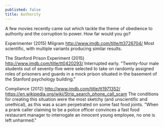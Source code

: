 ```yaml
---
published: false
title: Authority
---
```



A few movies recently came out which tackle the theme of obedience to authority and the corruption to power. 
How far would you go?

Experimenter (2015)
Milgram
http://www.imdb.com/title/tt3726704/
Most scientific, with multiple variants producing similar results.


The Stanford Prison Experiment (2015)
http://www.imdb.com/title/tt0420293/
Interrupted early.
"Twenty-four male students out of seventy-five were selected to take on randomly assigned roles of prisoners and guards in a mock prison situated in the basement of the Stanford psychology building."

Compliance (2012) 
http://www.imdb.com/title/tt1971352/
https://en.wikipedia.org/wiki/Strip_search_phone_call_scam
The conditions for creating this situation were the most sketchy (and unscientific and unethical), as this was a scam perpetrated on some fast food joints.
"When a prank caller claiming to be a police officer convinces a fast food restaurant manager to interrogate an innocent young employee, no one is left unharmed."

